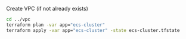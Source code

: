 Create VPC (if not already exists)

```bash
cd ../vpc
terraform plan -var app="ecs-cluster"
terraform apply -var app="ecs-cluster" -state ecs-cluster.tfstate
```
